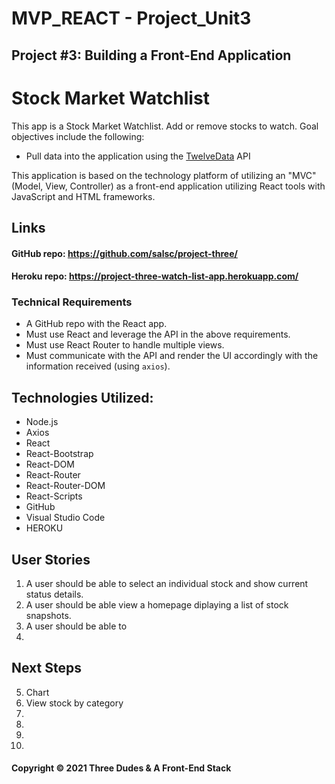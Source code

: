 # MVP_REACT - Project_Unit3
## Project #3: Building a Front-End  Application

# Stock Market Watchlist
This app is a Stock Market Watchlist. Add or remove stocks to watch.
Goal objectives include the following:

- Pull data into the application using the [TwelveData](https://twelvedata.com/docs) API  


This application is based on the technology platform of utilizing an "MVC" (Model, View, Controller) as a front-end application utilizing React tools with JavaScript and HTML frameworks. 

## Links
#### GitHub repo: https://github.com/salsc/project-three/
#### Heroku repo: https://project-three-watch-list-app.herokuapp.com/

### Technical Requirements

- A GitHub repo with the React app.
- Must use React and leverage the API in the above requirements.
- Must use React Router to handle multiple views.
- Must communicate with the API and render the UI accordingly with the information received (using `axios`).

## Technologies Utilized:

*    Node.js
*    Axios
*    React
*    React-Bootstrap
*    React-DOM
*    React-Router
*    React-Router-DOM
*    React-Scripts
*    GitHub
*    Visual Studio Code
*    HEROKU


## User Stories

1. A user should be able to select an individual stock and show current status details.
2. A user should be able view a homepage diplaying a list of stock snapshots.
3. A user should be able to 
4. 

## Next Steps
5. Chart
6. View stock by category
7. 
8. 
9. 
10. 


#### Copyright &copy; 2021 Three Dudes & A Front-End Stack

